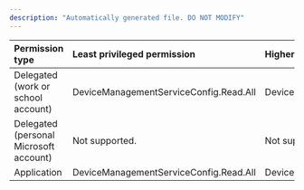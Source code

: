 ```yaml
---
description: "Automatically generated file. DO NOT MODIFY"
---
```


|Permission type|Least privileged permission|Higher privileged permissions|
|:---|:---|:---|
|Delegated (work or school account)|DeviceManagementServiceConfig.Read.All|DeviceManagementServiceConfig.ReadWrite.All|
|Delegated (personal Microsoft account)|Not supported.|Not supported.|
|Application|DeviceManagementServiceConfig.Read.All|DeviceManagementServiceConfig.ReadWrite.All|

